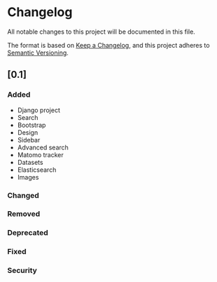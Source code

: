 # Changelog
All notable changes to this project will be documented in this file.

The format is based on [Keep a Changelog](https://keepachangelog.com/en/1.0.0/),
and this project adheres to [Semantic Versioning](https://semver.org/spec/v2.0.0.html).

## [0.1]

### Added
- Django project
- Search
- Bootstrap 
- Design
- Sidebar
- Advanced search
- Matomo tracker
- Datasets
- Elasticsearch
- Images

### Changed


### Removed


### Deprecated


### Fixed


### Security

